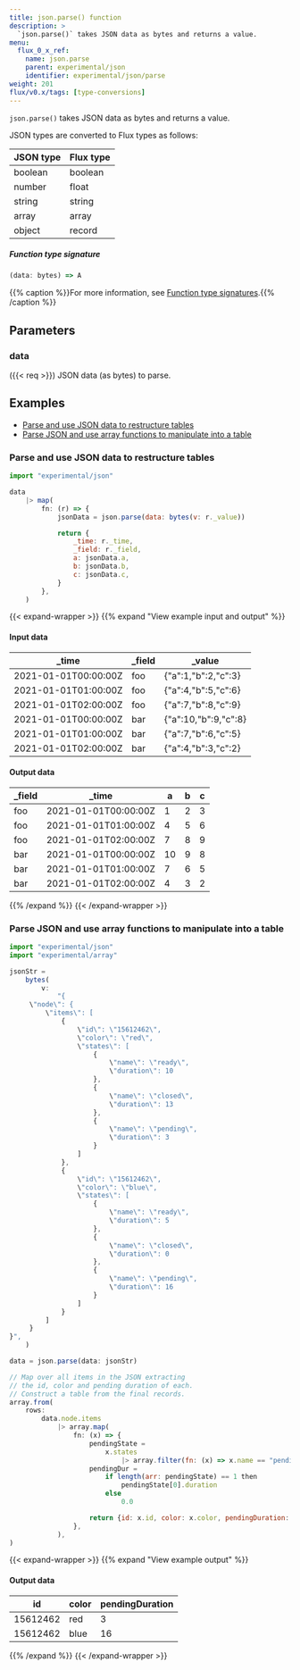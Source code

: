 ```yaml
---
title: json.parse() function
description: >
  `json.parse()` takes JSON data as bytes and returns a value.
menu:
  flux_0_x_ref:
    name: json.parse
    parent: experimental/json
    identifier: experimental/json/parse
weight: 201
flux/v0.x/tags: [type-conversions]
---
```


<!------------------------------------------------------------------------------

IMPORTANT: This page was generated from comments in the Flux source code. Any
edits made directly to this page will be overwritten the next time the
documentation is generated. 

To make updates to this documentation, update the function comments above the
function definition in the Flux source code:

https://github.com/influxdata/flux/blob/master/stdlib/experimental/json/json.flux#L136-L136

Contributing to Flux: https://github.com/influxdata/flux#contributing
Fluxdoc syntax: https://github.com/influxdata/flux/blob/master/docs/fluxdoc.md

------------------------------------------------------------------------------->

`json.parse()` takes JSON data as bytes and returns a value.

JSON types are converted to Flux types as follows:

| JSON type | Flux type |
| --------- | --------- |
| boolean   | boolean   |
| number    | float     |
| string    | string    |
| array     | array     |
| object    | record    |

##### Function type signature

```js
(data: bytes) => A
```

{{% caption %}}For more information, see [Function type signatures](/flux/v0.x/function-type-signatures/).{{% /caption %}}

## Parameters

### data
({{< req >}})
JSON data (as bytes) to parse.




## Examples

- [Parse and use JSON data to restructure tables](#parse-and-use-json-data-to-restructure-tables)
- [Parse JSON and use array functions to manipulate into a table](#parse-json-and-use-array-functions-to-manipulate-into-a-table)

### Parse and use JSON data to restructure tables

```js
import "experimental/json"

data
    |> map(
        fn: (r) => {
            jsonData = json.parse(data: bytes(v: r._value))

            return {
                _time: r._time,
                _field: r._field,
                a: jsonData.a,
                b: jsonData.b,
                c: jsonData.c,
            }
        },
    )

```

{{< expand-wrapper >}}
{{% expand "View example input and output" %}}

#### Input data

| _time                | _field  | _value               |
| -------------------- | ------- | -------------------- |
| 2021-01-01T00:00:00Z | foo     | {"a":1,"b":2,"c":3}  |
| 2021-01-01T01:00:00Z | foo     | {"a":4,"b":5,"c":6}  |
| 2021-01-01T02:00:00Z | foo     | {"a":7,"b":8,"c":9}  |
| 2021-01-01T00:00:00Z | bar     | {"a":10,"b":9,"c":8} |
| 2021-01-01T01:00:00Z | bar     | {"a":7,"b":6,"c":5}  |
| 2021-01-01T02:00:00Z | bar     | {"a":4,"b":3,"c":2}  |


#### Output data

| _field  | _time                | a  | b  | c  |
| ------- | -------------------- | -- | -- | -- |
| foo     | 2021-01-01T00:00:00Z | 1  | 2  | 3  |
| foo     | 2021-01-01T01:00:00Z | 4  | 5  | 6  |
| foo     | 2021-01-01T02:00:00Z | 7  | 8  | 9  |
| bar     | 2021-01-01T00:00:00Z | 10 | 9  | 8  |
| bar     | 2021-01-01T01:00:00Z | 7  | 6  | 5  |
| bar     | 2021-01-01T02:00:00Z | 4  | 3  | 2  |

{{% /expand %}}
{{< /expand-wrapper >}}

### Parse JSON and use array functions to manipulate into a table

```js
import "experimental/json"
import "experimental/array"

jsonStr =
    bytes(
        v:
            "{
     \"node\": {
         \"items\": [
             {
                 \"id\": \"15612462\",
                 \"color\": \"red\",
                 \"states\": [
                     {
                         \"name\": \"ready\",
                         \"duration\": 10
                     },
                     {
                         \"name\": \"closed\",
                         \"duration\": 13
                     },
                     {
                         \"name\": \"pending\",
                         \"duration\": 3
                     }
                 ]
             },
             {
                 \"id\": \"15612462\",
                 \"color\": \"blue\",
                 \"states\": [
                     {
                         \"name\": \"ready\",
                         \"duration\": 5
                     },
                     {
                         \"name\": \"closed\",
                         \"duration\": 0
                     },
                     {
                         \"name\": \"pending\",
                         \"duration\": 16
                     }
                 ]
             }
         ]
     }
}",
    )

data = json.parse(data: jsonStr)

// Map over all items in the JSON extracting
// the id, color and pending duration of each.
// Construct a table from the final records.
array.from(
    rows:
        data.node.items
            |> array.map(
                fn: (x) => {
                    pendingState =
                        x.states
                            |> array.filter(fn: (x) => x.name == "pending")
                    pendingDur =
                        if length(arr: pendingState) == 1 then
                            pendingState[0].duration
                        else
                            0.0

                    return {id: x.id, color: x.color, pendingDuration: pendingDur}
                },
            ),
)

```

{{< expand-wrapper >}}
{{% expand "View example output" %}}

#### Output data

| id       | color  | pendingDuration  |
| -------- | ------ | ---------------- |
| 15612462 | red    | 3                |
| 15612462 | blue   | 16               |

{{% /expand %}}
{{< /expand-wrapper >}}
